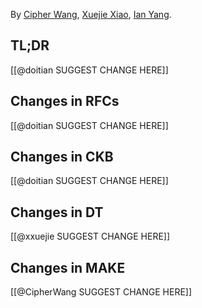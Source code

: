 By [Cipher Wang](https://github.com/CipherWang), [Xuejie Xiao](https://github.com/xxuejie), [Ian Yang](https://github.com/doitian).

## TL;DR

[[@doitian SUGGEST CHANGE HERE]]

## Changes in RFCs

[[@doitian SUGGEST CHANGE HERE]]

## Changes in CKB

[[@doitian SUGGEST CHANGE HERE]]

## Changes in DT

[[@xxuejie SUGGEST CHANGE HERE]]

## Changes in MAKE

[[@CipherWang SUGGEST CHANGE HERE]]

